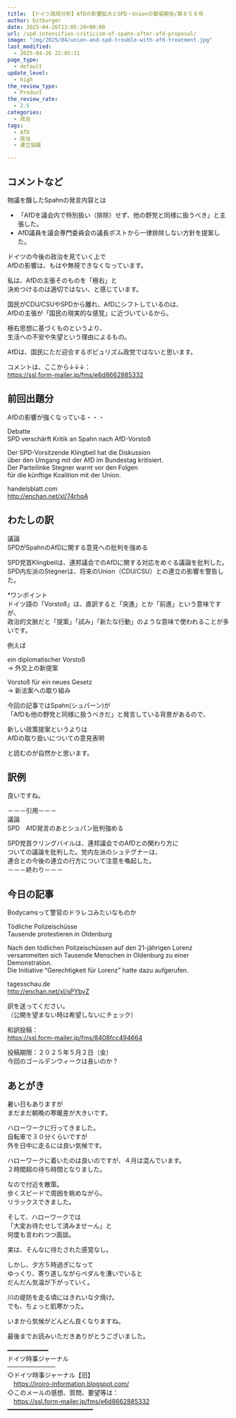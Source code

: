 ```yaml
---
title: 【ドイツ政局分析】AfDの影響拡大とSPD・Unionの緊張関係/第８５８号
author: bitburger
date: 2025-04-26T13:05:29+00:00
url: /spd-intensifies-criticism-of-spahn-after-afd-proposal/
image: "img/2025/04/union-and-spd-trouble-with-afd-treatment.jpg"
last_modified:
  - 2025-04-26 22:05:31
page_type:
  - default
update_level:
  - high
the_review_type:
  - Product
the_review_rate:
  - 2.5
categories:
  - 政治
tags:
  - AfD
  - 政治
  - 連立協議

---
```

## コメントなど

物議を醸したSpahnの発言内容とは

<ul class="wp-block-list">
  <li>
    <span class="fz-20px"><span class="bold-red">「AfDを議会内で特別扱い（排除）せず、他の野党と同様に扱うべき」と主張した。</span></span>
  </li>
  <li>
    <span class="fz-20px"><span class="bold-red">AfD議員を議会専門委員会の議長ポストから一律排除しない方針を提案した。</span></span>
  </li>
</ul>

ドイツの今後の政治を見ていく上で  
AfDの影響は、もはや無視できなくなっています。

私は、<span class="fz-20px"><span class="bold-red"><span class="marker-under">AfDの主張そのものを「極右」と<br />決めつけるのは適切ではない</span></span></span>、と感じています。

国民がCDU/CSUやSPDから離れ、AfDにシフトしているのは、  
AfDの主張が「国民の現実的な感覚」に近づいているから。

極右思想に基づくものというより、  
生活への不安や失望という理由によるもの。

<span class="fz-20px"><span class="bold-red"><span class="marker">AfDは、国民にただ迎合するポピュリズム政党ではない</span></span></span>と思います。

コメントは、ここから↓↓↓：  
<https://ssl.form-mailer.jp/fms/e6d8662885332>

## 前回出題分

AfDの影響が強くなっている・・・

Debatte  
SPD verschärft Kritik an Spahn nach AfD-Vorstoß

Der SPD-Vorsitzende Klingbeil hat die Diskussion  
über den Umgang mit der AfD im Bundestag kritisiert.  
Der Parteilinke Stegner warnt vor den Folgen  
für die künftige Koalition mit der Union.

handelsblatt.com  
<http://enchan.net/xl/74rhqA>

## わたしの訳

議論  
SPDがSpahnのAfDに関する意見への批判を強める

SPD党首Klingbeilは、連邦議会でのAfDに関する対応をめぐる議論を批判した。  
SPD内左派のStegnerは、将来のUnion（CDU/CSU）との連立の影響を警告した。

*ワンポイント  
ドイツ語の「Vorstoß」は、直訳すると「突進」とか「前進」という意味ですが、  
政治的文脈だと「提案」「試み」「新たな行動」のような意味で使われることが多いです。

例えば

ein diplomatischer Vorstoß  
→ 外交上の新提案

Vorstoß für ein neues Gesetz  
→ 新法案への取り組み

今回の記事ではSpahn(シュパーン)が  
「AfDも他の野党と同様に扱うべきだ」と発言している背景があるので、

<span class="fz-20px"><span class="bold-red"><span class="marker">新しい政策提案というよりは<br />AfDの取り扱いについての意見表明</span></span></span>

と読むのが自然かと思います。

## 訳例

良いですね。

－－－引用－－－  
議論  
SPD　AfD発言のあとシュパン批判強める

SPD党首クリングバイルは、連邦議会でのAfDとの関わり方に  
ついての議論を批判した。党内左派のシュテグナーは、  
連合との今後の連立の行方について注意を喚起した。  
－－－終わり－－－

## 今日の記事

Bodycamsって警官のドラレコみたいなものか

Tödliche Polizeischüsse  
Tausende protestieren in Oldenburg

Nach den tödlichen Polizeischüssen auf den 21-jährigen Lorenz  
versammelten sich Tausende Menschen in Oldenburg zu einer Demonstration.  
Die Initiative &#8220;Gerechtigkeit für Lorenz&#8221; hatte dazu aufgerufen.

tagesschau.de  
<http://enchan.net/xl/sPYbyZ>

訳を送ってください。  
（公開を望まない時は希望しないにチェック）

和訳投稿：  
<https://ssl.form-mailer.jp/fms/8408fcc494664>

投稿期限：２０２５年５月２日（金）  
今回のゴールデンウィークは長いのか？

## あとがき

暑い日もありますが  
まだまだ朝晩の寒暖差が大きいです。

ハローワークに行ってきました。  
自転車で３０分くらいですが  
外を日中に走るには良い気候です。

ハローワークに着いたのは良いのですが、４月は混んでいます。  
２時間超の待ち時間となりました。

なので付近を散策。  
歩くスピードで周囲を眺めながら。  
リラックスできました。

そして、ハローワークでは  
「大変お待たせして済みませーん」と  
何度も言われつつ面談。

実は、そんなに待たされた感覚なし。

しかし、夕方５時過ぎになって  
ゆっくり、寄り道しながらペダルを漕いでいると  
だんだん気温が下がっていく。

川の堤防を走る頃にはきれいな夕焼け。  
でも、ちょっと肌寒かった。

いまから気候がどんどん良くなりますね。

最後までお読みいただきありがとうございました。

━━━━━━━━━━━  
ドイツ時事ジャーナル  
───────────  
◇ドイツ時事ジャーナル【旧】  
　<https://iroiro-information.blogspot.com/>  
◇このメールの感想、質問、要望等は：  
　<https://ssl.form-mailer.jp/fms/e6d8662885332>  
━━━━━━━━━━━━━━━━━━━━━━━